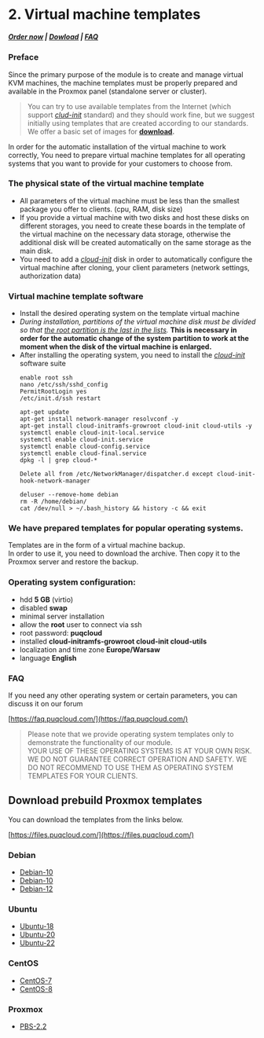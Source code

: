 # 2. Virtual machine templates

#####  [Order now](https://puqcloud.com/index.php?rp=/store/whmcs-module-proxmox-kvm) | [Dowload](https://download.puqcloud.com/WHMCS/servers/PUQ_WHMCS-Proxmox-KVM/) | [FAQ](https://faq.puqcloud.com/)

### Preface

Since the primary purpose of the module is to create and manage virtual KVM machines, the machine templates must be properly prepared and available in the Proxmox panel (standalone server or cluster).

>You can try to use available templates from the Internet (which support *[clud-init](https://cloud-init.io/)* standard) and they should work fine, but we suggest initially using templates that are created according to our standards. We offer a basic set of images for **[download](https://files.puqcloud.com/).**

In order for the automatic installation of the virtual machine to work correctly, You need to prepare virtual machine templates for all operating systems that you want to provide for your customers to choose from.

### The physical state of the virtual machine template

- All parameters of the virtual machine must be less than the smallest package you offer to clients. (cpu, RAM, disk size)
- If you provide a virtual machine with two disks and host these disks on different storages, you need to create these boards in the template of the virtual machine on the necessary data storage, otherwise the additional disk will be created automatically on the same storage as the main disk.
- You need to add a [*cloud-init*](https://cloud-init.io/) disk in order to automatically configure the virtual machine after cloning, your client parameters (network settings, authorization data)

### Virtual machine template software

- Install the desired operating system on the template virtual machine
- *During installation, partitions of the virtual machine disk must be divided so that <span style="text-decoration: underline;">the root partition is the last in the lists</span>.* **This is necessary in order for the automatic change of the system partition to work at the moment when the disk of the virtual machine is enlarged.**
- After installing the operating system, you need to install the [*cloud-init*](https://cloud-init.io/) software suite
    ```
    enable root ssh
    nano /etc/ssh/sshd_config
    PermitRootLogin yes
    /etc/init.d/ssh restart
    ```
    ```
    apt-get update
    apt-get install network-manager resolvconf -y
    apt-get install cloud-initramfs-growroot cloud-init cloud-utils -y
    systemctl enable cloud-init-local.service
    systemctl enable cloud-init.service
    systemctl enable cloud-config.service
    systemctl enable cloud-final.service
    dpkg -l | grep cloud-*

    Delete all from /etc/NetworkManager/dispatcher.d except cloud-init-hook-network-manager

    deluser --remove-home debian
    rm -R /home/debian/
    cat /dev/null > ~/.bash_history && history -c && exit
    ```
### We have prepared templates for popular operating systems.

Templates are in the form of a virtual machine backup.  
In order to use it, you need to download the archive. Then copy it to the Proxmox server and restore the backup.

### Operating system configuration:

- hdd **5 GB** (virtio)
- disabled **swap**
- minimal server installation
- allow the **root** user to connect via ssh
- root password: **puqcloud**
- installed **cloud-initramfs-growroot cloud-init cloud-utils**
- localization and time zone **Europe/Warsaw**
- language ****English****

### FAQ

If you need any other operating system or certain parameters, you can discuss it on our forum

[https://faq.puqcloud.com/](https://faq.puqcloud.com/)

>Please note that we provide operating system templates only to demonstrate the functionality of our module.  
YOUR USE OF THESE OPERATING SYSTEMS IS AT YOUR OWN RISK. WE DO NOT GUARANTEE CORRECT OPERATION AND SAFETY. WE DO NOT RECOMMEND TO USE THEM AS OPERATING SYSTEM TEMPLATES FOR YOUR CLIENTS.

## Download prebuild Proxmox templates

You can download the templates from the links below.

[https://files.puqcloud.com/](https://files.puqcloud.com/)

### **Debian**
- [Debian-10](https://files.puqcloud.com/Proxmox_OS_Templates/Debian/Debian-10/vzdump-qemu-1010-2022_09_11-13_43_25.vma.zst)
- [Debian-10](https://files.puqcloud.com/Proxmox_OS_Templates/Debian/Debian-10/vzdump-qemu-1010-2022_09_11-13_43_25.vma.zst)
- [Debian-12](https://files.puqcloud.com/Proxmox_OS_Templates/Debian/Debian-12/vzdump-qemu-1012-2023_07_05-17_03_46.vma.zst)

### **Ubuntu**
- [Ubuntu-18](https://files.puqcloud.com/Proxmox_OS_Templates/Ubuntu/Ubuntu-18/vzdump-qemu-1020-2022_09_11-13_41_31.vma.zst)
- [Ubuntu-20](https://files.puqcloud.com/Proxmox_OS_Templates/Ubuntu/Ubuntu-20/vzdump-qemu-1021-2022_09_11-13_40_00.vma.zst)
- [Ubuntu-22](https://files.puqcloud.com/Proxmox_OS_Templates/Ubuntu/Ubuntu-22/vzdump-qemu-1022-2023_07_05-21_53_27.vma.zst)

### **CentOS**
- [CentOS-7](https://files.puqcloud.com/Proxmox_OS_Templates/CentOS/CentOS-7/vzdump-qemu-1030-2022_09_11-13_39_13.vma.zst)
- [CentOS-8](https://files.puqcloud.com/Proxmox_OS_Templates/CentOS/CentOS-8/vzdump-qemu-1031-2022_09_11-13_38_18.vma.zst)

### **Proxmox**
- [PBS-2.2](http://files.puqcloud.com/Proxmox_OS_Templates/Proxmox/PBS-2-2/vzdump-qemu-1050-2022_09_15-12_53_05.vma.zst)
